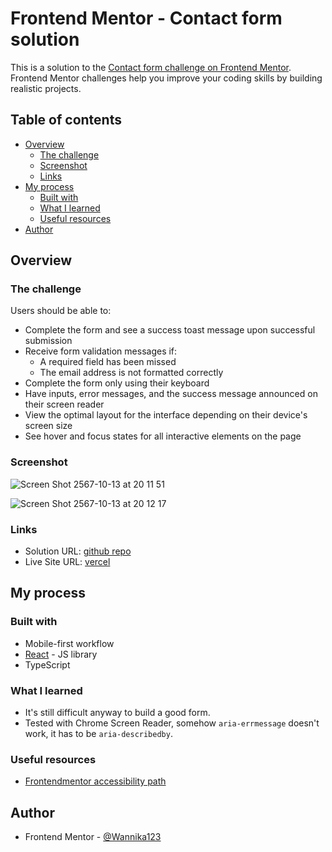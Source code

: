 # Frontend Mentor - Contact form solution

This is a solution to the [Contact form challenge on Frontend Mentor](https://www.frontendmentor.io/challenges/contact-form--G-hYlqKJj). Frontend Mentor challenges help you improve your coding skills by building realistic projects. 

## Table of contents

- [Overview](#overview)
  - [The challenge](#the-challenge)
  - [Screenshot](#screenshot)
  - [Links](#links)
- [My process](#my-process)
  - [Built with](#built-with)
  - [What I learned](#what-i-learned)
  - [Useful resources](#useful-resources)
- [Author](#author)

## Overview

### The challenge

Users should be able to:

- Complete the form and see a success toast message upon successful submission
- Receive form validation messages if:
  - A required field has been missed
  - The email address is not formatted correctly
- Complete the form only using their keyboard
- Have inputs, error messages, and the success message announced on their screen reader
- View the optimal layout for the interface depending on their device's screen size
- See hover and focus states for all interactive elements on the page

### Screenshot

![Screen Shot 2567-10-13 at 20 11 51](https://github.com/user-attachments/assets/285693bf-74d6-4e82-ade0-fd2440cd8b79)

![Screen Shot 2567-10-13 at 20 12 17](https://github.com/user-attachments/assets/3ff375f7-235e-4300-b870-c695079cc43d)

### Links

- Solution URL: [github repo](https://github.com/Wannika123/fem-accessible-form)
- Live Site URL: [vercel](https://fem-accessible-form.vercel.app/)

## My process

### Built with

- Mobile-first workflow
- [React](https://reactjs.org/) - JS library
- TypeScript

### What I learned

- It's still difficult anyway to build a good form.
- Tested with Chrome Screen Reader, somehow `aria-errmessage` doesn't work, it has to be `aria-describedby`.

### Useful resources

- [Frontendmentor accessibility path](https://www.frontendmentor.io/learning-paths/introduction-to-web-accessibility-mXu-9PHVsd) 

## Author

- Frontend Mentor - [@Wannika123](https://www.frontendmentor.io/profile/Wannika123)